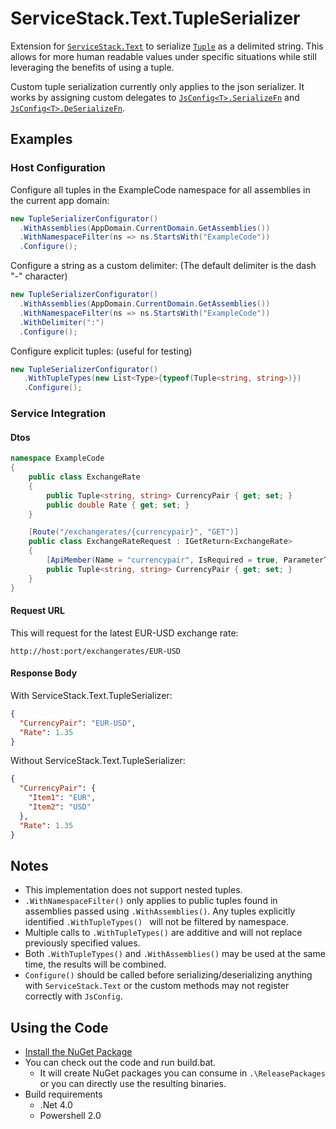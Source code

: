 # ServiceStack.Text.TupleSerializer

Extension for [`ServiceStack.Text`](https://github.com/ServiceStack/ServiceStack.Text) to serialize [`Tuple`](http://msdn.microsoft.com/en-us/library/system.tuple%28v=vs.100%29.aspx) as a delimited string. This allows for more human readable values under specific situations while still leveraging the benefits of using a tuple.

Custom tuple serialization currently only applies to the json serializer. It works by assigning custom delegates to [`JsConfig<T>.SerializeFn`](https://github.com/ServiceStack/ServiceStack.Text/blob/master/src/ServiceStack.Text/JsConfig.cs) and [`JsConfig<T>.DeSerializeFn`](https://github.com/ServiceStack/ServiceStack.Text/blob/master/src/ServiceStack.Text/JsConfig.cs).

## Examples 

### Host Configuration

Configure all tuples in the ExampleCode namespace for all assemblies in the current app domain:
```c#
new TupleSerializerConfigurator()
  .WithAssemblies(AppDomain.CurrentDomain.GetAssemblies())
  .WithNamespaceFilter(ns => ns.StartsWith("ExampleCode"))
  .Configure();
```

Configure a string as a custom delimiter: (The default delimiter is the dash "-" character)
```c#
new TupleSerializerConfigurator()
  .WithAssemblies(AppDomain.CurrentDomain.GetAssemblies())
  .WithNamespaceFilter(ns => ns.StartsWith("ExampleCode"))
  .WithDelimiter(":")
  .Configure();
```

Configure explicit tuples: (useful for testing)
```c#
new TupleSerializerConfigurator()
   .WithTupleTypes(new List<Type>{typeof(Tuple<string, string>)})
   .Configure();
```

### Service Integration

#### Dtos

```c#
namespace ExampleCode
{
	public class ExchangeRate
    {
        public Tuple<string, string> CurrencyPair { get; set; }
        public double Rate { get; set; }
    }

    [Route("/exchangerates/{currencypair}", "GET")]
    public class ExchangeRateRequest : IGetReturn<ExchangeRate>
    {
        [ApiMember(Name = "currencypair", IsRequired = true, ParameterType = "path")]
        public Tuple<string, string> CurrencyPair { get; set; }
    }
}
```

#### Request URL

This will request for the latest EUR-USD exchange rate:
```
http://host:port/exchangerates/EUR-USD
```

#### Response Body

With ServiceStack.Text.TupleSerializer:
```JSON
{
  "CurrencyPair": "EUR-USD",
  "Rate": 1.35
}
```

Without ServiceStack.Text.TupleSerializer:
```JSON
{
  "CurrencyPair": {
    "Item1": "EUR",
    "Item2": "USD"
  },
  "Rate": 1.35
}
```

## Notes
* This implementation does not support nested tuples.
* `.WithNamespaceFilter()` only applies to public tuples found in assemblies passed using `.WithAssemblies()`. Any tuples explicitly identified `.WithTupleTypes() ` will not be filtered by namespace.
* Multiple calls to `.WithTupleTypes()` are additive and will not replace previously specified values.
* Both `.WithTupleTypes()` and `.WithAssemblies()` may be used at the same time, the results will be combined.
* `Configure()` should be called before serializing/deserializing anything with `ServiceStack.Text` or the custom methods may not register correctly with `JsConfig`.

## Using the Code

* [Install the NuGet Package](https://nuget.org/packages/ServiceStack.Text.TupleSerializer/)
* You can check out the code and run build.bat.
  * It will create NuGet packages you can consume in `.\ReleasePackages` or you can directly use the resulting binaries. 
* Build requirements
  * .Net 4.0
  * Powershell 2.0
